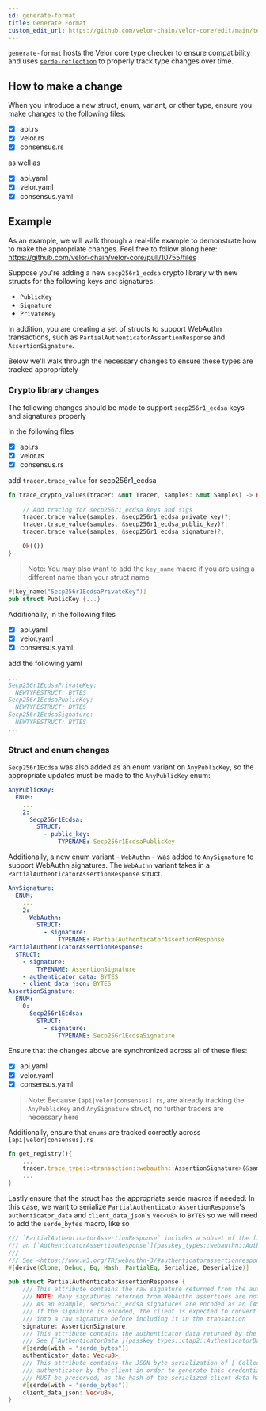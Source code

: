```yaml
---
id: generate-format
title: Generate Format
custom_edit_url: https://github.com/velor-chain/velor-core/edit/main/testsuite/generate-format/README.md
---
```


`generate-format` hosts the Velor core type checker to ensure compatibility and uses 
[`serde-reflection`](https://github.com/velor-chain/serde-reflection) to properly track type changes over time. 

## How to make a change

When you introduce a new struct, enum, variant, or other type, ensure you make changes to the following files:
- [x] api.rs
- [x] velor.rs
- [x] consensus.rs

as well as
- [x] api.yaml
- [x] velor.yaml
- [x] consensus.yaml

## Example
As an example, we will walk through a real-life example to demonstrate how to make the appropriate changes.
Feel free to follow along here: https://github.com/velor-chain/velor-core/pull/10755/files

Suppose you're adding a new `secp256r1_ecdsa` crypto library with new structs for the following keys and signatures:
- `PublicKey` 
- `Signature` 
- `PrivateKey`

In addition, you are creating a set of structs to support WebAuthn transactions,
such as `PartialAuthenticatorAssertionResponse` and `AssertionSignature`.

Below we'll walk through the necessary changes to ensure these types are tracked appropriately

### Crypto library changes

The following changes should be made to support `secp256r1_ecdsa` keys and signatures properly

In the following files
- [x] api.rs
- [x] velor.rs
- [x] consensus.rs

add `tracer.trace_value` for secp256r1_ecdsa

```rust
fn trace_crypto_values(tracer: &mut Tracer, samples: &mut Samples) -> Result<()> {
    ...
    // Add tracing for secp256r1_ecdsa keys and sigs
    tracer.trace_value(samples, &secp256r1_ecdsa_private_key)?;
    tracer.trace_value(samples, &secp256r1_ecdsa_public_key)?;
    tracer.trace_value(samples, &secp256r1_ecdsa_signature)?;

    Ok(())
}
```

> Note: You may also want to add the `key_name` macro if you are using a different name than your struct name 

```rust
#[key_name("Secp256r1EcdsaPrivateKey")]
pub struct PublicKey {...}
```

Additionally, in the following files
- [x] api.yaml
- [x] velor.yaml
- [x] consensus.yaml

add the following yaml

```yaml
...
Secp256r1EcdsaPrivateKey:
  NEWTYPESTRUCT: BYTES
Secp256r1EcdsaPublicKey:
  NEWTYPESTRUCT: BYTES
Secp256r1EcdsaSignature:
  NEWTYPESTRUCT: BYTES
...
```

### Struct and enum changes

`Secp256r1Ecdsa` was also added as an enum variant on `AnyPublicKey`, so the appropriate updates must be made to the `AnyPublicKey` enum:

```yaml
AnyPublicKey:
  ENUM:
    ...
    2:
      Secp256r1Ecdsa:
        STRUCT:
          - public_key:
              TYPENAME: Secp256r1EcdsaPublicKey
```

Additionally, a new enum variant - `WebAuthn` - was added to `AnySignature` to support WebAuthn signatures. 
The `WebAuthn` variant takes in a `PartialAuthenticatorAssertionResponse` struct.  

```yaml
AnySignature:
  ENUM:
    ...
    2:
      WebAuthn:
        STRUCT:
          - signature:
              TYPENAME: PartialAuthenticatorAssertionResponse
PartialAuthenticatorAssertionResponse:
  STRUCT:
    - signature:
        TYPENAME: AssertionSignature
    - authenticator_data: BYTES
    - client_data_json: BYTES
AssertionSignature:
  ENUM:
    0:
      Secp256r1Ecdsa:
        STRUCT:
          - signature:
              TYPENAME: Secp256r1EcdsaSignature
```

Ensure that the changes above are synchronized across all of these files:
- [x] api.yaml
- [x] velor.yaml
- [x] consensus.yaml

> Note: Because `[api|velor|consensus].rs`, are already tracking the `AnyPublicKey` and `AnySignature` struct, no further tracers are necessary here

Additionally, ensure that `enums` are tracked correctly across `[api|velor|consensus].rs`
```rust
fn get_registry(){
    ...
    tracer.trace_type::<transaction::webauthn::AssertionSignature>(&samples)?;
    ...
}
```

Lastly ensure that the struct has the appropriate serde macros if needed. In this case, we want to serialize
`PartialAuthenticatorAssertionResponse`'s `authenticator_data` and `client_data_json`'s `Vec<u8>` to `BYTES` 
so we will need to add the `serde_bytes` macro, like so

```rust
/// `PartialAuthenticatorAssertionResponse` includes a subset of the fields returned from
/// an [`AuthenticatorAssertionResponse`](passkey_types::webauthn::AuthenticatorAssertionResponse)
///
/// See <https://www.w3.org/TR/webauthn-3/#authenticatorassertionresponse>
#[derive(Clone, Debug, Eq, Hash, PartialEq, Serialize, Deserialize)]

pub struct PartialAuthenticatorAssertionResponse {
    /// This attribute contains the raw signature returned from the authenticator.
    /// NOTE: Many signatures returned from WebAuthn assertions are not raw signatures.
    /// As an example, secp256r1_ecdsa signatures are encoded as an [ASN.1 DER Ecdsa-Sig_value](https://www.w3.org/TR/webauthn-3/#sctn-signature-attestation-types)
    /// If the signature is encoded, the client is expected to convert the encoded signature
    /// into a raw signature before including it in the transaction
    signature: AssertionSignature,
    /// This attribute contains the authenticator data returned by the authenticator.
    /// See [`AuthenticatorData`](passkey_types::ctap2::AuthenticatorData).
    #[serde(with = "serde_bytes")]
    authenticator_data: Vec<u8>,
    /// This attribute contains the JSON byte serialization of [`CollectedClientData`](CollectedClientData) passed to the
    /// authenticator by the client in order to generate this credential. The exact JSON serialization
    /// MUST be preserved, as the hash of the serialized client data has been computed over it.
    #[serde(with = "serde_bytes")]
    client_data_json: Vec<u8>,
}
```
